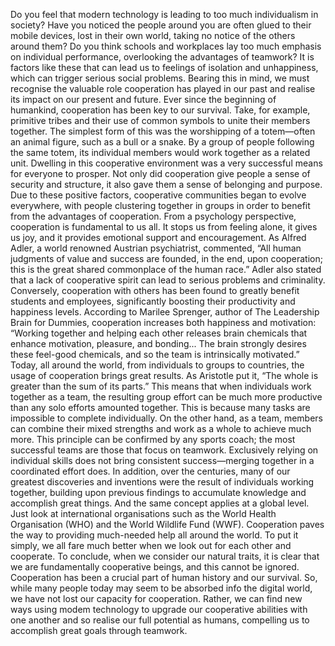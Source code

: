 Do you feel that modern technology is leading to too much individualism in society? Have you noticed the people around you are often glued to their mobile devices, lost in their own world, taking no notice of the others around them? Do you think schools and workplaces lay too much emphasis on individual performance, overlooking the advantages of teamwork? It is factors like these that can lead us to feelings of isolation and unhappiness, which can trigger serious social problems. Bearing this in mind, we must recognise the valuable role cooperation has played in our past and realise its impact on our present and future.
Ever since the beginning of humankind, cooperation has been key to our survival. Take, for example, primitive tribes and their use of common symbols to unite their members together. The simplest form of this was the worshipping of a totem—often an animal figure, such as a bull or a snake. By a group of people following the same totem, its individual members would work together as a related unit. Dwelling in this cooperative environment was a very successful means for everyone to prosper. Not only did cooperation give people a sense of security and structure, it also gave them a sense of belonging and purpose. Due to these positive factors, cooperative communities began to evolve everywhere, with people clustering together in groups in order to benefit from the advantages of cooperation.
From a psychology perspective, cooperation is fundamental to us all. It stops us from feeling alone, it gives us joy, and it provides emotional support and encouragement. As Alfred Adler, a world renowned Austrian psychiatrist, commented, “All human judgments of value and success are founded, in the end, upon cooperation; this is the great shared commonplace of the human race.” Adler also stated that a lack of cooperative spirit can lead to serious problems and criminality. Conversely, cooperation with others has been found to greatly benefit students and employees, significantly boosting their productivity and happiness levels. According to Marilee Sprenger, author of The Leadership Brain for Dummies, cooperation increases both happiness and motivation: “Working together and helping each other releases brain chemicals that enhance motivation, pleasure, and bonding... The brain strongly desires these feel-good chemicals, and so the team is intrinsically motivated.”
Today, all around the world, from individuals to groups to countries, the usage of cooperation brings great results. As Aristotle put it, “The whole is greater than the sum of its parts.” This means that when individuals work together as a team, the resulting group effort can be much more productive than any solo efforts amounted together. This is because many tasks are impossible to complete individually. On the other hand, as a team, members can combine their mixed strengths and work as a whole to achieve much more. This principle can be confirmed by any sports coach; the most successful teams are those that focus on teamwork. Exclusively relying on individual skills does not bring consistent success—merging together in a coordinated effort does. In addition, over the centuries, many of our greatest discoveries and inventions were the result of individuals working together, building upon previous findings to accumulate knowledge and accomplish great things. And the same concept applies at a global level. Just look at international organisations such as the World Health Organisation (WHO) and the World Wildlife Fund (WWF). Cooperation paves the way to providing much-needed help all around the world. To put it simply, we all fare much better when we look out for each other and cooperate.
To conclude, when we consider our natural traits, it is clear that we are fundamentally cooperative beings, and this cannot be ignored. Cooperation has been a crucial part of human history and our survival. So, while many people today may seem to be absorbed info the digital world, we have not lost our capacity for cooperation. Rather, we can find new ways using modem technology to upgrade our cooperative abilities with one another and so realise our full potential as humans, compelling us to accomplish great goals through teamwork.
